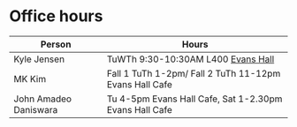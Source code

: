 # Office hours

| Person      | Hours                                                                    |
| ----------- | ------------------------------------------------------------------------ |
| Kyle Jensen | TuWTh 9:30-10:30AM L400 [Evans Hall](https://map.yale.edu/place/building/EVANS) |
| MK Kim  | Fall 1 TuTh 1-2pm/ Fall 2 TuTh 11-12pm Evans Hall Cafe |
| John Amadeo Daniswara | Tu 4-5pm Evans Hall Cafe, Sat 1-2.30pm Evans Hall Cafe |
